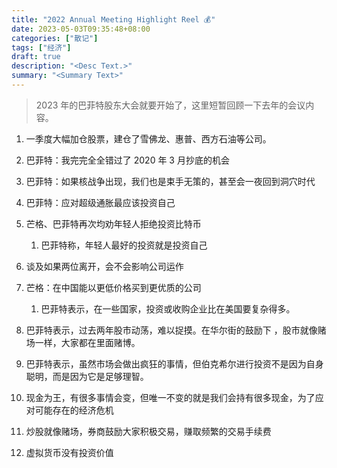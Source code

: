 ```yaml
---
title: "2022 Annual Meeting Highlight Reel 💰"
date: 2023-05-03T09:35:48+08:00
categories: ["散记"]
tags: ["经济"]
draft: true
description: "<Desc Text.>"
summary: "<Summary Text>"
---
```


>   2023 年的巴菲特股东大会就要开始了，这里短暂回顾一下去年的会议内容。

1.   一季度大幅加仓股票，建仓了雪佛龙、惠普、西方石油等公司。

2.   巴菲特：我完完全全错过了 2020 年 3 月抄底的机会
3.   巴菲特：如果核战争出现，我们也是束手无策的，甚至会一夜回到洞穴时代
4.   巴菲特：应对超级通胀最应该投资自己
5.   芒格、巴菲特再次均劝年轻人拒绝投资比特币
     1.   巴菲特称，年轻人最好的投资就是投资自己
6.   谈及如果两位离开，会不会影响公司运作
7.   芒格：在中国能以更低价格买到更优质的公司
     1.   巴菲特表示，在一些国家，投资或收购企业比在美国要复杂得多。
8.   巴菲特表示，过去两年股市动荡，难以捉摸。在华尔街的鼓励下 ，股市就像赌场一样，大家都在里面赌博。
9.   巴菲特表示，虽然市场会做出疯狂的事情，但伯克希尔进行投资不是因为自身聪明，而是因为它是足够理智。
10.   现金为王，有很多事情会变，但唯一不变的就是我们会持有很多现金，为了应对可能存在的经济危机
11.   炒股就像赌场，券商鼓励大家积极交易，赚取频繁的交易手续费
12.   虚拟货币没有投资价值

